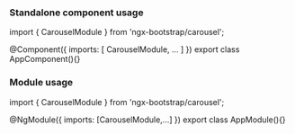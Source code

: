 ### Standalone component usage
import { CarouselModule } from 'ngx-bootstrap/carousel';

@Component({
  imports: [
    CarouselModule,
    ...
]
})
export class AppComponent(){}


### Module usage
import { CarouselModule } from 'ngx-bootstrap/carousel';

@NgModule({
  imports: [CarouselModule,...]
})
export class AppModule(){}
